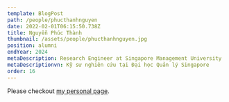 ```yaml
---
template: BlogPost
path: /people/phucthanhnguyen
date: 2022-02-01T06:15:50.738Z
title: Nguyễn Phúc Thành
thumbnail: /assets/people/phucthanhnguyen.jpg
position: alumni
endYear: 2024
metaDescription: Research Engineer at Singapore Management University
metaDescriptionvn: Kỹ sư nghiên cứu tại Đại học Quản lý Singapore 
order: 16
---
```


Please checkout [my personal page](https://www.linkedin.com/in/phucthanhnguyen1707/).
